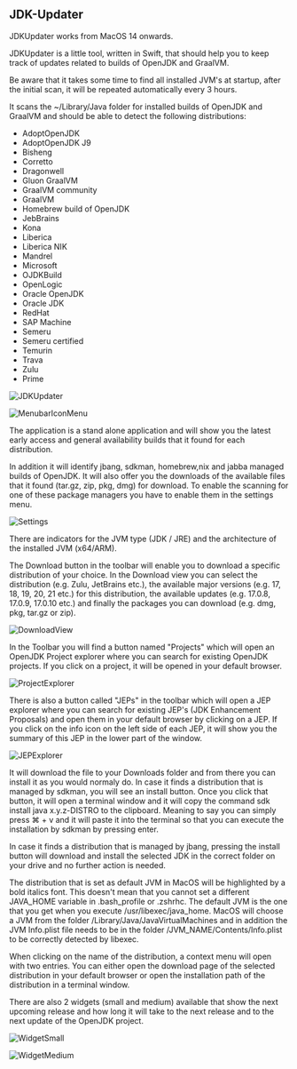## JDK-Updater

JDKUpdater works from MacOS 14 onwards.

JDKUpdater is a little tool, written in Swift, that should help you to keep track
of updates related to builds of OpenJDK and GraalVM.

Be aware that it takes some time to find all installed JVM's at startup, after the
initial scan, it will be repeated automatically every 3 hours.

It scans the ~/Library/Java folder for installed builds of OpenJDK and GraalVM and
should be able to detect the following distributions:

- AdoptOpenJDK
- AdoptOpenJDK J9
- Bisheng
- Corretto
- Dragonwell
- Gluon GraalVM
- GraalVM community
- GraalVM
- Homebrew build of OpenJDK
- JebBrains
- Kona
- Liberica
- Liberica NIK
- Mandrel
- Microsoft
- OJDKBuild
- OpenLogic
- Oracle OpenJDK
- Oracle JDK
- RedHat
- SAP Machine
- Semeru
- Semeru certified
- Temurin
- Trava
- Zulu
- Prime


![JDKUpdater](https://github.com/HanSolo/JDK-Updater/raw/main/screenshots/JDKUpdater.png)

![MenubarIconMenu](https://github.com/HanSolo/JDK-Updater/raw/main/screenshots/JDKUpdater_MenuBar.png)

The application is a stand alone application and will show you the latest early access and
general availability builds that it found for each distribution.

In addition it will identify jbang, sdkman, homebrew,nix and jabba managed builds of OpenJDK.
It will also offer you the downloads of the available files that it found (tar.gz, zip, pkg, dmg) for
download. To enable the scanning for one of these package managers you have to enable them in the
settings menu.

![Settings](https://github.com/HanSolo/JDK-Updater/raw/main/screenshots/JDKUpdater_Settings.png)

There are indicators for the JVM type (JDK / JRE) and the architecture of the installed JVM (x64/ARM).

The Download button in the toolbar will enable you to download a specific distribution of your choice.
In the Download view you can select the distribution (e.g. Zulu, JetBrains etc.), the available major 
versions (e.g. 17, 18, 19, 20, 21 etc.) for this distribution, the available updates (e.g. 17.0.8, 17.0.9, 17.0.10 etc.) 
and finally the packages you can download (e.g. dmg, pkg, tar.gz or zip).

![DownloadView](https://github.com/HanSolo/JDK-Updater/raw/main/screenshots/JDKUpdater_Download.png)

In the Toolbar you will find a button named "Projects" which will open an OpenJDK Project explorer where
you can search for existing OpenJDK projects. If you click on a project, it will be opened in your default
browser.

![ProjectExplorer](https://github.com/HanSolo/JDK-Updater/raw/main/screenshots/JDKUpdater_ProjectExplorer.png)

There is also a button called "JEPs" in the toolbar which will open a JEP explorer where you can search for
existing JEP's (JDK Enhancement Proposals) and open them in your default browser by clicking on a JEP.
If you click on the info icon on the left side of each JEP, it will show you the summary of this JEP in the
lower part of the window.

![JEPExplorer](https://github.com/HanSolo/JDK-Updater/raw/main/screenshots/JDKUpdater_JEPExplorer.png)

It will download the file to your Downloads folder and from there you can install it as you would normaly do.
In case it finds a distribution that is managed by sdkman, you will see an install button.
Once you click that button, it will open a terminal window and it will copy the command sdk install java x.y.z-DISTRO
to the clipboard. Meaning to say you can simply press ⌘ + v and it will paste it into the terminal so that you can
execute the installation by sdkman by pressing enter.

In case it finds a distribution that is managed by jbang, pressing the install button will download and install the
selected JDK in the correct folder on your drive and no further action is needed.

The distribution that is set as default JVM in MacOS will be highlighted by a bold italics font. This doesn't mean that
you cannot set a different JAVA_HOME variable in .bash_profile or .zshrhc. The default JVM is the one that you get when you
execute /usr/libexec/java_home.
MacOS will choose a JVM from the folder /Library/Java/JavaVirtualMachines and in addition the JVM Info.plist file needs
to be in the folder /JVM_NAME/Contents/Info.plist to be correctly detected by libexec. 

When clicking on the name of the distribution, a context menu will open with two entries. You can either open the
download page of the selected distribution in your default browser or open the installation path of the distribution 
in a terminal window.

There are also 2 widgets (small and medium) available that show the next upcoming release and how long it will take
to the next release and to the next update of the OpenJDK project.

![WidgetSmall](https://github.com/HanSolo/JDK-Updater/raw/main/screenshots/JDKUpdater_Widget_Small.png)

![WidgetMedium](https://github.com/HanSolo/JDK-Updater/raw/main/screenshots/JDKUpdater_Widget_Medium.png)
